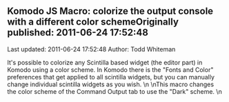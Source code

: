 ## Komodo JS Macro: colorize the output console with a different color schemeOriginally published: 2011-06-24 17:52:48 
Last updated: 2011-06-24 17:52:48 
Author: Todd Whiteman 
 
It's possible to colorize any Scintilla based widget (the editor part) in Komodo using a color scheme. In Komodo there is the "Fonts and Color" preferences that get applied to all scintilla widgets, but you can manually change individual scintilla widgets as you wish.\n\nThis macro changes the color scheme of the Command Output tab to use the "Dark" scheme.\n